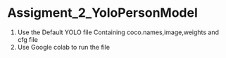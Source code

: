 # Assigment_2_YoloPersonModel
1. Use the Default YOLO file Containing coco.names,image,weights and cfg file
2. Use Google colab to run the file